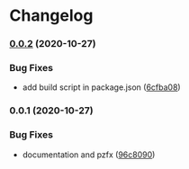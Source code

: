 # Changelog

### [0.0.2](https://www.github.com/cheminfo/pzfx-parser/compare/v0.0.1...v0.0.2) (2020-10-27)


### Bug Fixes

* add build script in package.json ([6cfba08](https://www.github.com/cheminfo/pzfx-parser/commit/6cfba08212cad9f3649f361a61a7789ec9ed8353))

### 0.0.1 (2020-10-27)


### Bug Fixes

* documentation and pzfx ([96c8090](https://www.github.com/cheminfo/pzfx-parser/commit/96c80904a34c147caa603394a58d3afe7c28e6e8))
